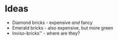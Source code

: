 # Ideas

* Diamond bricks - expensive *and* fancy
* Emerald bricks - also expensive, but more green
* Inviso-bricks&trade; - where are they?
